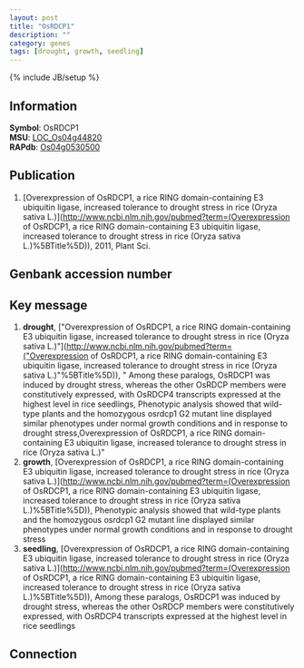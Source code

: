 ```yaml
---
layout: post
title: "OsRDCP1"
description: ""
category: genes
tags: [drought, growth, seedling]
---
```

{% include JB/setup %}

## Information
__Symbol__: OsRDCP1  
__MSU__: [LOC_Os04g44820](http://rice.plantbiology.msu.edu/cgi-bin/ORF_infopage.cgi?orf=LOC_Os04g44820)  
__RAPdb__: [Os04g0530500](http://rapdb.dna.affrc.go.jp/viewer/gbrowse_details/irgsp1?name=Os04g0530500)  

## Publication
1. [Overexpression of OsRDCP1, a rice RING domain-containing E3 ubiquitin ligase, increased tolerance to drought stress in rice (Oryza sativa L.)](http://www.ncbi.nlm.nih.gov/pubmed?term=(Overexpression of OsRDCP1, a rice RING domain-containing E3 ubiquitin ligase, increased tolerance to drought stress in rice (Oryza sativa L.)%5BTitle%5D)), 2011, Plant Sci.

## Genbank accession number

## Key message
1. __drought__, ["Overexpression of OsRDCP1, a rice RING domain-containing E3 ubiquitin ligase, increased tolerance to drought stress in rice (Oryza sativa L.)"](http://www.ncbi.nlm.nih.gov/pubmed?term=("Overexpression of OsRDCP1, a rice RING domain-containing E3 ubiquitin ligase, increased tolerance to drought stress in rice (Oryza sativa L.)"%5BTitle%5D)), " Among these paralogs, OsRDCP1 was induced by drought stress, whereas the other OsRDCP members were constitutively expressed, with OsRDCP4 transcripts expressed at the highest level in rice seedlings, Phenotypic analysis showed that wild-type plants and the homozygous osrdcp1 G2 mutant line displayed similar phenotypes under normal growth conditions and in response to drought stress,Overexpression of OsRDCP1, a rice RING domain-containing E3 ubiquitin ligase, increased tolerance to drought stress in rice (Oryza sativa L.)"
2. __growth__, [Overexpression of OsRDCP1, a rice RING domain-containing E3 ubiquitin ligase, increased tolerance to drought stress in rice (Oryza sativa L.)](http://www.ncbi.nlm.nih.gov/pubmed?term=(Overexpression of OsRDCP1, a rice RING domain-containing E3 ubiquitin ligase, increased tolerance to drought stress in rice (Oryza sativa L.)%5BTitle%5D)),  Phenotypic analysis showed that wild-type plants and the homozygous osrdcp1 G2 mutant line displayed similar phenotypes under normal growth conditions and in response to drought stress
3. __seedling__, [Overexpression of OsRDCP1, a rice RING domain-containing E3 ubiquitin ligase, increased tolerance to drought stress in rice (Oryza sativa L.)](http://www.ncbi.nlm.nih.gov/pubmed?term=(Overexpression of OsRDCP1, a rice RING domain-containing E3 ubiquitin ligase, increased tolerance to drought stress in rice (Oryza sativa L.)%5BTitle%5D)),  Among these paralogs, OsRDCP1 was induced by drought stress, whereas the other OsRDCP members were constitutively expressed, with OsRDCP4 transcripts expressed at the highest level in rice seedlings

## Connection



